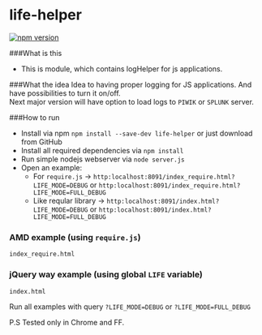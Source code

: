 # life-helper
[![npm version](https://badge.fury.io/js/life-helper.svg)](https://badge.fury.io/js/life-helper)

###What is this
* This is module, which contains logHelper for js applications.

###What the idea
Idea to having proper logging for JS applications. And have possibilities to turn it on/off.<br />
Next major version will have option to load logs to `PIWIK` or `SPLUNK` server.

###How to run
 * Install via npm `npm install --save-dev life-helper` or just download from GitHub<br />
 * Install all required dependencies via `npm install`<br />
 * Run simple nodejs webserver via `node server.js`<br />
 * Open an example:<br />
   * For `require.js` -> `http:localhost:8091/index_require.html?LIFE_MODE=DEBUG` or `http:localhost:8091/index_require.html?LIFE_MODE=FULL_DEBUG`<br />
   * Like reqular library -> `http:localhost:8091/index.html?LIFE_MODE=DEBUG` or `http:localhost:8091/index.html?LIFE_MODE=FULL_DEBUG`<br />

### AMD example (using `require.js`)
```
index_require.html
```

### jQuery way example (using global `LIFE` variable)
```
index.html
```

Run all examples with query `?LIFE_MODE=DEBUG` or `?LIFE_MODE=FULL_DEBUG`

P.S
Tested only in Chrome and FF.
